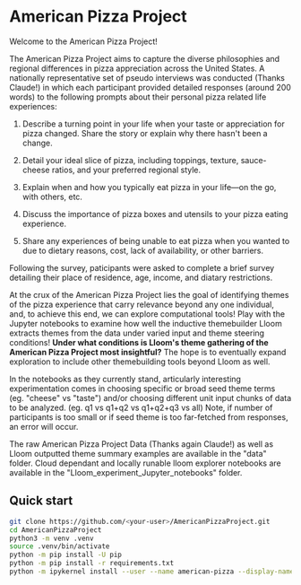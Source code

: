 # American Pizza Project

Welcome to the American Pizza Project! 


The American Pizza Project aims to capture the diverse philosophies and regional differences in pizza appreciation across the United States. A nationally representative set of pseudo interviews was conducted (Thanks Claude!) in which each participant provided detailed responses (around 200 words) to the following prompts about their personal pizza related life experiences:

1) Describe a turning point in your life when your taste or appreciation for pizza changed. Share the story or explain why there hasn't been a change.

2) Detail your ideal slice of pizza, including toppings, texture, sauce-cheese ratios, and your preferred regional style.

3) Explain when and how you typically eat pizza in your life—on the go, with others, etc.

4) Discuss the importance of pizza boxes and utensils to your pizza eating experience.

5) Share any experiences of being unable to eat pizza when you wanted to due to dietary reasons, cost, lack of availability, or other barriers.

Following the survey, paticipants were asked to complete a brief survey detailing their place of residence, age, income, and diatary restrictions.

At the crux of the American Pizza Project lies the goal of identifying themes of the pizza experience that carry relevance beyond any one individual, and,  to achieve this end, we can explore computational tools! Play with the Jupyter notebooks to examine how well the inductive themebuilder Lloom extracts themes from the data under varied input and theme steering conditions! **Under what conditions is Lloom's theme gathering of the American Pizza Project most insightful?** The hope is to eventually expand exploration to include other themebuilding tools beyond Lloom as well.

In the notebooks as they currently stand, articularly interesting experimentation comes in choosing specific or broad seed theme terms (eg. "cheese" vs "taste") and/or choosing different unit input chunks of data to be analyzed. (eg. q1 vs q1+q2 vs q1+q2+q3 vs all)
Note, if number of participants is too small or if seed theme is too far-fetched from responses, an error will occur.

The raw American Pizza Project Data (Thanks again Claude!) as well as Lloom outputted theme summary examples are available in the "data" folder. Cloud dependant and locally runable lloom explorer notebooks are available in the "Lloom_experiment_Jupyter_notebooks" folder.


## Quick start
```bash
git clone https://github.com/<your-user>/AmericanPizzaProject.git
cd AmericanPizzaProject
python3 -m venv .venv
source .venv/bin/activate
python -m pip install -U pip
python -m pip install -r requirements.txt
python -m ipykernel install --user --name american-pizza --display-name "Python (american-pizza)"
